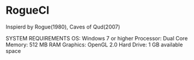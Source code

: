 # RogueCl
Inspierd by Rogue(1980), Caves of Qud(2007)

SYSTEM REQUIREMENTS
OS: Windows 7 or higher
Processor: Dual Core
Memory: 512 MB RAM
Graphics: OpenGL 2.0
Hard Drive: 1 GB available space
